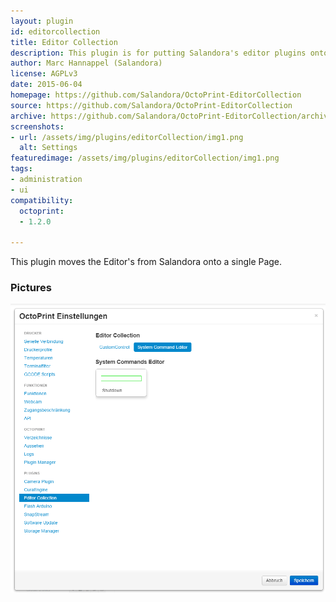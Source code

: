 ```yaml
---
layout: plugin
id: editorcollection
title: Editor Collection
description: This plugin is for putting Salandora's editor plugins onto one page
author: Marc Hannappel (Salandora)
license: AGPLv3
date: 2015-06-04
homepage: https://github.com/Salandora/OctoPrint-EditorCollection
source: https://github.com/Salandora/OctoPrint-EditorCollection
archive: https://github.com/Salandora/OctoPrint-EditorCollection/archive/master.zip
screenshots:
- url: /assets/img/plugins/editorCollection/img1.png
  alt: Settings
featuredimage: /assets/img/plugins/editorCollection/img1.png
tags:
- administration
- ui
compatibility:
  octoprint:
  - 1.2.0

---
```

    
This plugin moves the Editor's from Salandora onto a single Page.

### Pictures
![Settings](/assets/img/plugins/editorCollection/img1.png)
